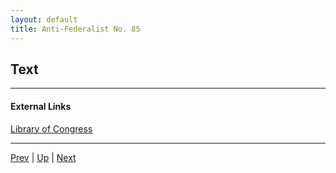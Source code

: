 ```yaml
---
layout: default
title: Anti-Federalist No. 85
---
```


## Text

---
#### External Links
[Library of Congress]()

---

[Prev](84.md) | [Up](README.md) | [Next](README.md)
